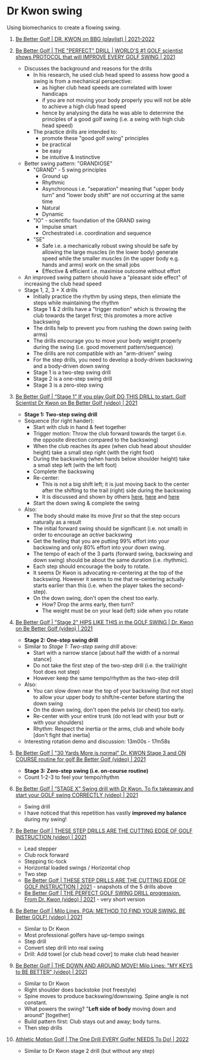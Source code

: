 # Dr Kwon swing

Using biomechanics to create a flowing swing.

1. [Be Better Golf | DR. KWON on BBG (playlist) | 2021-2022](https://www.youtube.com/playlist?list=PLK1sbUjAAin6M-ZGiShgaQEMH9ROC7VhA)

1. [Be Better Golf | THE "PERFECT" DRILL | WORLD'S #1 GOLF scientist shows PROTOCOL that will IMPROVE EVERY GOLF SWING | 2021](https://www.youtube.com/watch?v=GJ1CENV84Cg)
   - Discusses the background and reasons for the drills
     * In his research, he used club head speed to assess how good a swing is from a mechanical perspective:
       + as higher club head speeds are correlated with lower handicaps
       + if you are not moving your body properly you will not be able to achieve a high club head speed
       + hence by analysing the data he was able to determine the principles of a good golf swing (i.e. a
         swing with high club head speed)
     * The practice drills are intended to:
       + promote these "good golf swing" principles
       + be practical
       + be easy
       + be intuitive & instinctive
   - Better swing pattern: "GRANDIOSE"
     * "GRAND" - 5 swing principles
       + Ground up
       + Rhythmic
       + Asynchronous i.e. "separation" meaning that "upper body turn" and "lower body shift" are not occurring at the same time
       + Natural
       + Dynamic
     * "IO" - scientific foundation of the GRAND swing
       + Impulse smart
       + Orchestrated i.e. coordination and sequence
     * "SE"
       + Safe i.e. a mechanically robust swing should be safe by allowing the large muscles (in the lower body) generate speed while
         the smaller muscles (in the upper body e.g. hands and arms) work on the small jobs
       + Effective & efficient i.e. maximise outcome without effort
   - An improved swing pattern should have a "pleasant side effect" of increasing the club head speed
   - Stage 1, 2, 3 + X drills
     * Initially practice the rhythm by using steps, then elimiate the steps while maintaining the rhythm
     * Stage 1 & 2 drills have a "trigger motion" which is throwing the club towards the target first; this promotes a more active backswing
     * The drills help to prevent you from rushing the down swing (with arms)
     * The drills encourage you to move your body weight properly during the swing (i.e. good movement pattern/sequence)
     * The drills are not compatible with an "arm-driven" swing
     * For the step drills, you need to develop a body-driven backswing and a body-driven down swing
     * Stage 1 is a two-step swing drill
     * Stage 2 is a one-step swing drill
     * Stage 3 is a zero-step swing

1. [Be Better Golf | “Stage 1” If you play Golf DO THIS DRILL to start. Golf Scientist Dr Kwon on Be Better Golf (video) | 2021](https://www.youtube.com/watch?app=desktop&v=CvCMCeP2NXk)
   - **Stage 1: Two-step swing drill**
   - Sequence (for right hander):
     * Start with club in hand & feet together
     * Trigger motion: Throw the club forward towards the target (i.e. the opposite direction compared to the backswing)
     * When the club reaches its apex (when club head about shoulder height) take a small step right (with the right foot)
     * During the backswing (when hands below shoulder height) take a small step left (with the left foot)
     * Complete the backswing
     * Re-center:
       + This is not a big shift left; it is just moving back to the center after the shifting to the trail (right)
         side during the backswing
       + It is discussed and shown by others
         [here](https://www.facebook.com/AthleticMotionGolf/videos/the-recentering-drill-%EF%B8%8F/3322056427825318/),
         [here](https://www.youtube.com/watch?v=VVst65iNIVM) and
         [here](https://www.youtube.com/watch?v=ApyvYvPc68Y)
     * Start the down swing & complete the swing
   - Also:
     * The body should make its move *first* so that the step occurs naturally as a result
     * The initial forward swing should be significant (i.e. not small) in order to encourage an *active* backswing
     * Get the feeling that you are putting 99% effort into your backswing and only 80% effort into your down swing.
     * The tempo of each of the 3 parts (forward swing, backswing and down swing) should be about the same duration (i.e. rhythmic).
     * Each step should encourage the body to rotate.
     * It seems Dr Kwon is advocating re-centering at the top of the backswing. However it seems to me that re-centering actually
       starts earlier than this (i.e. when the player takes the second-step).
     * On the down swing, don't open the chest too early.
       + How? Drop the arms early, then turn?
       + The weight must be on your lead (left) side when you rotate

1. [Be Better Golf | "Stage 2" HIPS LIKE THIS in the GOLF SWING | Dr. Kwon on Be Better Golf (video) | 2021](https://www.youtube.com/watch?v=V0_MmhSdlM8)
   - **Stage 2: One-step swing drill**
   - Similar to *Stage 1: Two-step swing drill* above:
     * Start with a narrow stance [about half the width of a normal stance]
     * Do not take the first step of the two-step drill (i.e. the trail/right foot does not step)
     * However keep the same tempo/rhythm as the two-step drill
   - Also:
     * You can slow down near the top of your backswing (but not stop) to allow your upper body to shift/re-center
       before starting the down swing
     * On the down swing, don't open the pelvis (or chest) too early.
     * Re-center with your entire trunk (do not lead with your butt or with your shoulders)
     * Rhythm: Respect the inertia or the arms, club and whole body [don't fight that inertia]
   - Interesting rotation demo and discussion: 13m00s - 17m58s

1. [Be Better Golf | "30 Yards More is normal" Dr. KWON Stage 3 and ON COURSE routine for golf Be Better Golf (video) | 2021](https://www.youtube.com/watch?v=rV6ULF9VPg8)
   - **Stage 3: Zero-step swing (i.e. on-course routine)**
   - Count 1-2-3 to feel your tempo/rhythm

1. [Be Better Golf |  “STAGE X” Swing drill with Dr Kwon. To fix takeaway and start your GOLF swing CORRECTLY (video) | 2021](https://www.youtube.com/watch?app=desktop&v=jczhLVCo8Fo)
   - Swing drill
   - I have noticed that this repetition has vastly **improved my balance** during my swing!

1. [Be Better Golf | THESE STEP DRILLS ARE THE CUTTING EDGE OF GOLF INSTRUCTION (video) | 2021](https://www.youtube.com/watch?app=desktop&v=Q3vv5xGQeFk)
   - Lead stepper
   - Club rock forward
   - Stepping tic-tock
   - Horizontal loaded swings / Horizontal chop
   - Two step
   - [Be Better Golf |  THESE STEP DRILLS ARE THE CUTTING EDGE OF GOLF INSTRUCTION | 2021](https://www.bebettergolf.net/home/these-step-drills-are-the-cutting-edge-of-golf-instruction) - snapshots of the 5 drills above
   - [Be Better Golf | THE PERFECT GOLF SWING DRILL progression. From Dr. Kwon (video) | 2021](https://www.youtube.com/watch?v=Tqt1L8TriN0) - very short version

1. [Be Better Golf | Milo Lines, PGA: METHOD TO FIND YOUR SWING. BE Better GOLF! (video) | 2021](https://www.youtube.com/watch?v=Ke7af8KxAjs)
   - Similar to Dr Kwon
   - Most professional golfers have up-tempo swings
   - Step drill
   - Convert step drill into real swing
   - Drill: Add towel [or club head cover] to make club head heavier

1. [Be Better Golf | THE DOWN AND AROUND MOVE! Milo Lines: "MY KEYS to BE BETTER" (video) | 2021](https://www.youtube.com/watch?v=FXjm3nvyylU)
   - Similar to Dr Kwon
   - Right shoulder does backstoke (not freestyle)
   - Spine moves to produce backswing/downswing. Spine angle is not constant.
   - What powers the swing? "**Left side of body** moving down and around" [together]
   - Build pattern first: Club stays out and away; body turns.
   - Then step drills

1. [Athletic Motion Golf | The One Drill EVERY Golfer NEEDS To Do! | 2022](https://www.youtube.com/watch?v=47NZwk4z-hA)
   - Similar to Dr Kwon stage 2 drill (but without any step)

